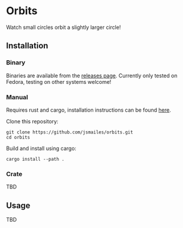 # Orbits

Watch small circles orbit a slightly larger circle!

## Installation

### Binary

Binaries are available from the [releases page](https://github.com/jsmailes/data-matrix/releases).
Currently only tested on Fedora, testing on other systems welcome!

### Manual

Requires rust and cargo, installation instructions can be found [here](https://www.rust-lang.org/tools/install).

Clone this repository:
```
git clone https://github.com/jsmailes/orbits.git
cd orbits
```

Build and install using cargo:
```
cargo install --path .
```

### Crate

TBD

## Usage

TBD
